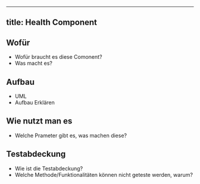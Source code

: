 ---
title: Health Component
 ---

## Wofür
- Wofür braucht es diese Comonent?
- Was macht es? 

## Aufbau

- UML
- Aufbau Erklären

## Wie nutzt man es
- Welche Prameter gibt es, was machen diese? 

## Testabdeckung
- Wie ist die Testabdeckung?
- Welche Methode/Funktionalitäten können nicht geteste werden, warum? 